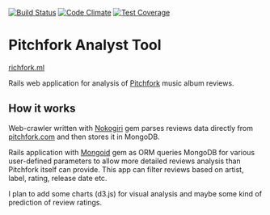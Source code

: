[![Build Status](https://travis-ci.org/arteezy/richfork.svg?branch=master)](https://travis-ci.org/arteezy/richfork)
[![Code Climate](https://codeclimate.com/github/arteezy/richfork/badges/gpa.svg)](https://codeclimate.com/github/arteezy/richfork)
[![Test Coverage](https://codeclimate.com/github/arteezy/richfork/badges/coverage.svg)](https://codeclimate.com/github/arteezy/richfork/coverage)

# Pitchfork Analyst Tool

[richfork.ml](http://richfork.ml)

Rails web application for analysis of [Pitchfork](http://pitchfork.com) music album reviews.

## How it works

Web-crawler written with [Nokogiri](https://github.com/sparklemotion/nokogiri) gem parses reviews data directly from [pitchfork.com](http://pitchfork.com) and then stores it in MongoDB.

Rails application with [Mongoid](https://github.com/mongodb/mongoid) gem as ORM queries MongoDB for various user-defined parameters to allow more detailed reviews analysis than Pitchfork itself can provide. This app can filter reviews based on artist, label, rating, release date etc.

I plan to add some charts (d3.js) for visual analysis and maybe some kind of prediction of review ratings.
